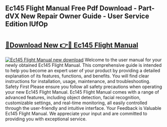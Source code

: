 ## Ec145 Flight Manual Free Pdf Download - Part-dVX New Repair Owner Guide - User Service Edition lUfOp

# <h2><a href="http://bc48818.oget.top/?id=Ec145+Flight+Manual">🔗Download New 👉🔴 Ec145 Flight Manual</a></h2>

[![Ec145 Flight Manual new download](https://i.imgur.com/5g1atiW.png)](http://bc48818.oget.top/?id=Ec145+Flight+Manual)
Welcome to the user manual for your newly obtained Ec145 Flight Manual. This comprehensive guide is intended to help you become an expert user of your product by providing a detailed explanation of its features, functions, and benefits. You will find clear instructions for installation, usage, maintenance, and troubleshooting. Safety First Please ensure you follow all safety precautions when operating your new Ec145 Flight Manual. Ec145 Flight Manual comes with a range of advanced features, including object detection, facial recognition, customizable settings, and real-time monitoring, all easily controlled through the user-friendly and intuitive interface. Your Feedback is Valuable Ec145 Flight Manual. We appreciate your input and are committed to providing you with exceptional service.
